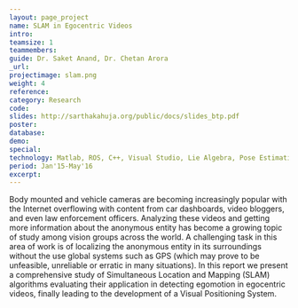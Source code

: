 ```yaml
---
layout: page_project
name: SLAM in Egocentric Videos
intro:
teamsize: 1
teammembers: 
guide: Dr. Saket Anand, Dr. Chetan Arora
_url: 
projectimage: slam.png
weight: 4
reference: 
category: Research
code: 
slides: http://sarthakahuja.org/public/docs/slides_btp.pdf
poster: 
database: 
demo: 
special: 
technology: Matlab, ROS, C++, Visual Studio, Lie Algebra, Pose Estimation, Visual Odometry, Structure From Motion, Bundle Adjustment
period: Jan'15-May'16
excerpt: 
---
```

Body mounted and vehicle cameras are becoming increasingly popular with the Internet overflowing with content from car dashboards, video bloggers, and even law enforcement officers.  Analyzing these videos and getting more information about the anonymous entity has become a growing topic of study among vision groups across the world.  A challenging task in this area of work is of localizing the anonymous entity in its surroundings
without the use global systems such as GPS (which may prove to be unfeasible, unreliable or erratic in many situations).  In this report we present a comprehensive study of Simultaneous Location and Mapping (SLAM) algorithms evaluating their application in detecting egomotion in egocentric videos, finally leading to the development of a Visual Positioning System.